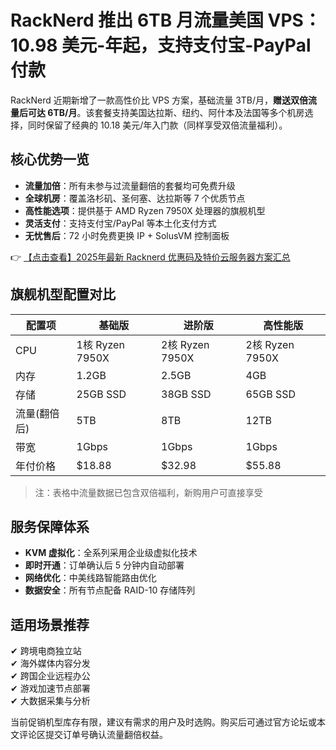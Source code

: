 # RackNerd 推出 6TB 月流量美国 VPS：10.98 美元-年起，支持支付宝-PayPal 付款

RackNerd 近期新增了一款高性价比 VPS 方案，基础流量 3TB/月，**赠送双倍流量后可达 6TB/月**。该套餐支持美国达拉斯、纽约、阿什本及法国等多个机房选择，同时保留了经典的 10.18 美元/年入门款（同样享受双倍流量福利）。

## 核心优势一览
- **流量加倍**：所有未参与过流量翻倍的套餐均可免费升级
- **全球机房**：覆盖洛杉矶、圣何塞、达拉斯等 7 个优质节点
- **高性能选项**：提供基于 AMD Ryzen 7950X 处理器的旗舰机型
- **灵活支付**：支持支付宝/PayPal 等本土化支付方式
- **无忧售后**：72 小时免费更换 IP + SolusVM 控制面板

👉 [【点击查看】2025年最新 Racknerd 优惠码及特价云服务器方案汇总](https://bit.ly/Rack_Nerd)

## 旗舰机型配置对比
| 配置项          | 基础版               | 进阶版               | 高性能版             |
|-----------------|----------------------|----------------------|----------------------|
| CPU             | 1核 Ryzen 7950X      | 2核 Ryzen 7950X      | 2核 Ryzen 7950X      |
| 内存            | 1.2GB                | 2.5GB                | 4GB                  |
| 存储            | 25GB SSD             | 38GB SSD             | 65GB SSD             |
| 流量(翻倍后)    | 5TB                  | 8TB                  | 12TB                 |
| 带宽            | 1Gbps                | 1Gbps                | 1Gbps                |
| 年付价格        | $18.88               | $32.98               | $55.88               |

> 注：表格中流量数据已包含双倍福利，新购用户可直接享受

## 服务保障体系
- **KVM 虚拟化**：全系列采用企业级虚拟化技术
- **即时开通**：订单确认后 5 分钟内自动部署
- **网络优化**：中美线路智能路由优化
- **数据安全**：所有节点配备 RAID-10 存储阵列

## 适用场景推荐
✔ 跨境电商独立站  
✔ 海外媒体内容分发  
✔ 跨国企业远程办公  
✔ 游戏加速节点部署  
✔ 大数据采集与分析

当前促销机型库存有限，建议有需求的用户及时选购。购买后可通过官方论坛或本文评论区提交订单号确认流量翻倍权益。